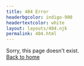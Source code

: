 ```yaml
---
title: 404 Error
headerbgcolor: indigo-900
headertextcolor: white
layout: layouts/404.njk
permalink: 404.html
---
```

Sorry, this page doesn't exist.  
[Back to home](/)
